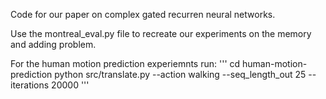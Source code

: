 Code for our paper on complex gated recurren neural networks.

Use the montreal_eval.py file to recreate our experiments on the memory and adding problem.

For the human motion prediction experiemnts run: 
'''
cd human-motion-prediction
python src/translate.py --action walking --seq_length_out 25 --iterations 20000
'''